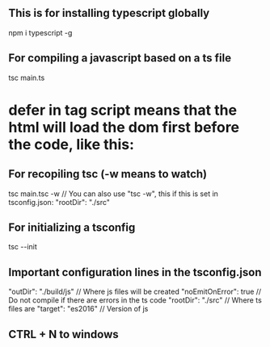 ## This is for installing typescript globally
npm i typescript -g 


## For compiling a javascript based on a ts file
tsc main.ts

# defer in tag script means that the html will load the dom first before the code, like this: <script src="js/main.js" defer></script>

##  For recopiling tsc (-w means to watch)
tsc main.tsc -w
// You can also use "tsc -w", this if this is set in tsconfig.json: "rootDir": "./src"

## For initializing a tsconfig
tsc --init

## Important configuration lines in the tsconfig.json
"outDir": "./build/js" // Where js files will be created
"noEmitOnError": true // Do not compile if there are errors in the ts code
"rootDir": "./src" // Where ts files are
"target": "es2016" // Version of js

## CTRL + N to windows